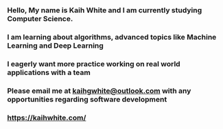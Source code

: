### Hello, My name is Kaih White and I am currently studying Computer Science.
### I am learning about algorithms, advanced topics like Machine Learning and Deep Learning
### I eagerly want more practice working on real world applications with a team
### Please email me at kaihgwhite@outlook.com with any opportunities regarding software development
### https://kaihwhite.com/

<!--
**KaihWhite/KaihWhite** is a ✨ _special_ ✨ repository because its `README.md` (this file) appears on your GitHub profile.

Here are some ideas to get you started:

- 🔭 I’m currently working on ...
- 🌱 I’m currently learning ...
- 👯 I’m looking to collaborate on ...
- 🤔 I’m looking for help with ...
- 💬 Ask me about ...
- 📫 How to reach me: ...
- 😄 Pronouns: ...
- ⚡ Fun fact: ...
-->
